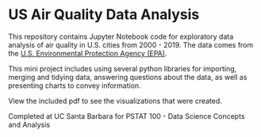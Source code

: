 # US Air Quality Data Analysis

This repository contains Jupyter Notebook code for exploratory data analysis of air quality in U.S. cities from 2000 - 2019. The data comes from the [U.S. Environmental Protection Agency (EPA)](https://www.epa.gov/outdoor-air-quality-data/download-daily-data).

This mini project includes using several python libraries for importing, merging and tidying data, answering questions about the data, as well as presenting charts to convey information.

View the included pdf to see the visualizations that were created. 

Completed at UC Santa Barbara for PSTAT 100 - Data Science Concepts and Analysis
